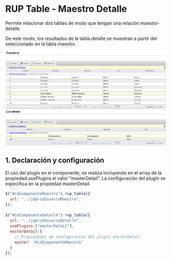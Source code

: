 # RUP Table - Maestro Detalle

Permite relacionar dos tablas de modo que tengan una relación maestro-detalle.

De este modo, los resultados de la tabla detalle se muestran a partir del seleccionado en la tabla maestro.

![Imagen 1](img/rup.table.masterDetail_1.png)

## 1. Declaración y configuración

El uso del plugin en el componente, se realiza incluyendo en el array de la propiedad usePlugins el valor “masterDetail”. La configuración del plugin se especifica en la propiedad masterDetail.

```js
$("#idComponenteMaestro").rup_table({
  url: "../jqGridUsuarioMaestro",
});

$("#idComponenteDetalle").rup_table({
  url: "../jqGridUsuarioDetalle",
  usePlugins:["masterDetail"],
  masterDetail:{
    // Propiedades de configuración del plugin masterDetail
    master: "#idComponenteMaestro"
  }
});
```
